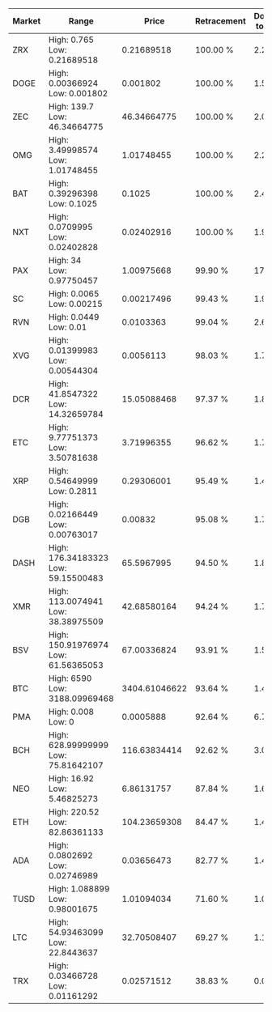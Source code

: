 | Market | Range | Price| Retracement | Doubles to 50% |
| --- | --- | --- | --- | --- |
| ZRX | High: 0.765<br />Low: 0.21689518 | 0.21689518 | 100.00 % | 2.26 |
| DOGE | High: 0.00366924<br />Low: 0.001802 | 0.001802 | 100.00 % | 1.52 |
| ZEC | High: 139.7<br />Low: 46.34664775 | 46.34664775 | 100.00 % | 2.01 |
| OMG | High: 3.49998574<br />Low: 1.01748455 | 1.01748455 | 100.00 % | 2.22 |
| BAT | High: 0.39296398<br />Low: 0.1025 | 0.1025 | 100.00 % | 2.42 |
| NXT | High: 0.0709995<br />Low: 0.02402828 | 0.02402916 | 100.00 % | 1.98 |
| PAX | High: 34<br />Low: 0.97750457 | 1.00975668 | 99.90 % | 17.32 |
| SC | High: 0.0065<br />Low: 0.00215 | 0.00217496 | 99.43 % | 1.99 |
| RVN | High: 0.0449<br />Low: 0.01 | 0.0103363 | 99.04 % | 2.66 |
| XVG | High: 0.01399983<br />Low: 0.00544304 | 0.0056113 | 98.03 % | 1.73 |
| DCR | High: 41.8547322<br />Low: 14.32659784 | 15.05088468 | 97.37 % | 1.87 |
| ETC | High: 9.77751373<br />Low: 3.50781638 | 3.71996355 | 96.62 % | 1.79 |
| XRP | High: 0.54649999<br />Low: 0.2811 | 0.29306001 | 95.49 % | 1.41 |
| DGB | High: 0.02166449<br />Low: 0.00763017 | 0.00832 | 95.08 % | 1.76 |
| DASH | High: 176.34183323<br />Low: 59.15500483 | 65.5967995 | 94.50 % | 1.80 |
| XMR | High: 113.0074941<br />Low: 38.38975509 | 42.68580164 | 94.24 % | 1.77 |
| BSV | High: 150.91976974<br />Low: 61.56365053 | 67.00336824 | 93.91 % | 1.59 |
| BTC | High: 6590<br />Low: 3188.09969468 | 3404.61046622 | 93.64 % | 1.44 |
| PMA | High: 0.008<br />Low: 0 | 0.0005888 | 92.64 % | 6.79 |
| BCH | High: 628.99999999<br />Low: 75.81642107 | 116.63834414 | 92.62 % | 3.02 |
| NEO | High: 16.92<br />Low: 5.46825273 | 6.86131757 | 87.84 % | 1.63 |
| ETH | High: 220.52<br />Low: 82.86361133 | 104.23659308 | 84.47 % | 1.46 |
| ADA | High: 0.0802692<br />Low: 0.02746989 | 0.03656473 | 82.77 % | 1.47 |
| TUSD | High: 1.088899<br />Low: 0.98001675 | 1.01094034 | 71.60 % | 1.02 |
| LTC | High: 54.93463099<br />Low: 22.8443637 | 32.70508407 | 69.27 % | 1.19 |
| TRX | High: 0.03466728<br />Low: 0.01161292 | 0.02571512 | 38.83 % | 0.00 |
